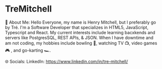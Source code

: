 # TreMitchell

💫 About Me: Hello Everyone, my name is Henry Mitchell, but I preferably go by Tré. 
I'm a Software Developer that specializes in HTML5, JavaScript, Typescript and React. 
My current interests include learning bacxkends and servers like PostgresSQL, REST APIs, & JSON. 
When I have downtime and am not coding, my hobbies include bowling 🎳, watching TV 📺, video games 🎮 , and go-karting 🏎️.

🌐 Socials:
LinkedIn: https://www.linkedin.com/in/tre-mitchell/
